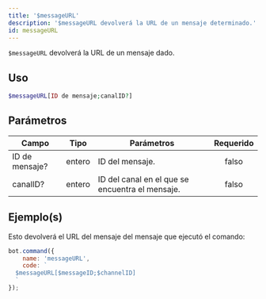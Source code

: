 ```yaml
---
title: '$messageURL'
description: '$messageURL devolverá la URL de un mensaje determinado.'
id: messageURL
---
```


`$messageURL` devolverá la URL de un mensaje dado.

## Uso

```php
$messageURL[ID de mensaje;canalID?]
```

## Parámetros

| Campo          | Tipo   | Parámetros                                      | Requerido |
| -------------- | ------ | ----------------------------------------------- |:---------:|
| ID de mensaje? | entero | ID del mensaje.                                 |   falso   |
| canalID?       | entero | ID del canal en el que se encuentra el mensaje. |   falso   |

## Ejemplo(s)

Esto devolverá el URL del mensaje del mensaje que ejecutó el comando:

```javascript
bot.command({
    name: 'messageURL',
    code: `
  $messageURL[$messageID;$channelID]
  `
});
```
